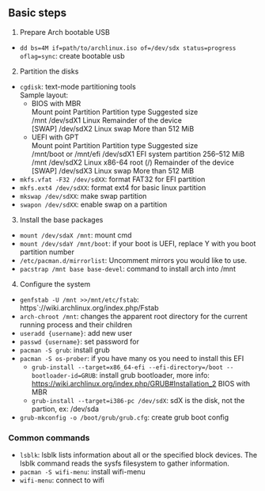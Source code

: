 ## Basic steps
1. Prepare Arch bootable USB
- `dd bs=4M if=path/to/archlinux.iso of=/dev/sdx status=progress oflag=sync`: create bootable usb
2. Partition the disks
- `cgdisk`: text-mode partitioning tools  
Sample layout:
  - BIOS with MBR  
    Mount point	Partition	Partition type	Suggested size  
    /mnt	/dev/sdX1	Linux	Remainder of the device  
    [SWAP]	/dev/sdX2	Linux swap	More than 512 MiB
  - UEFI with GPT  
    Mount point	Partition	Partition type	Suggested size  
    /mnt/boot or /mnt/efi	/dev/sdX1	EFI system partition	256–512 MiB  
    /mnt	/dev/sdX2	Linux x86-64 root (/)	Remainder of the device  
    [SWAP]	/dev/sdX3	Linux swap	More than 512 MiB  
- `mkfs.vfat -F32 /dev/sdXX`: format FAT32 for EFI partition
- `mkfs.ext4 /dev/sdXX`: format ext4 for basic linux partition
- `mkswap /dev/sdXX`: make swap partition
- `swapon /dev/sdXX`: enable swap on a partition
3. Install the base packages
- `mount /dev/sdaX /mnt`: mount cmd
- `mount /dev/sdaY /mnt/boot`: if your boot is UEFI, replace Y with you boot partition number
- `/etc/pacman.d/mirrorlist`: Uncomment mirrors you would like to use.
- `pacstrap /mnt base base-devel`: command to install arch into /mnt
  
4. Configure the system
- `genfstab -U /mnt >>/mnt/etc/fstab`: https`://wiki.archlinux.org/index.php/Fstab
- `arch-chroot /mnt`: changes the apparent root directory for the current running process and their children
- `useradd {username}`: add new user
- `passwd {username}`: set password for
- `pacman -S grub`: install grub
- `pacman -S os-prober`: if you have many os you need to install this
EFI
  - `grub-install --target=x86_64-efi --efi-directory=/boot --bootloader-id=GRUB`: install grub bootloader, more info: https://wiki.archlinux.org/index.php/GRUB#Installation_2
BIOS with MBR
  - `grub-install --target=i386-pc /dev/sdX`: sdX is the disk, not the partion, ex: /dev/sda
- `grub-mkconfig -o /boot/grub/grub.cfg`: create grub boot config
### Common commands
- `lsblk`: lsblk lists information about all or the specified block devices. The lsblk command reads the sysfs filesystem to gather information.
- `pacman -S wifi-menu`: install wifi-menu
- `wifi-menu`: connect to wifi

